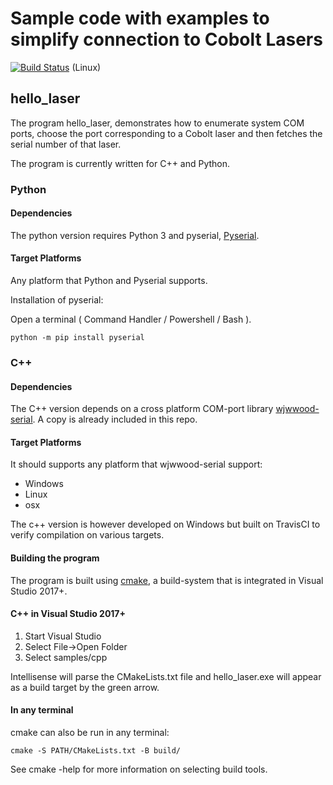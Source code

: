 # Sample code with examples to simplify connection to Cobolt Lasers
[ ![Build Status](https://travis-ci.com/cobolt-lasers/samples.svg?branch=master)](https://travis-ci.com/cobolt-lasers/samples)  (Linux) 

## hello_laser
The program hello_laser, demonstrates how to enumerate system COM ports, choose the port corresponding to a Cobolt laser and then fetches the serial number of that laser.

The program is currently written for C++ and Python.

### Python
#### Dependencies
The python version requires Python 3 and pyserial, [Pyserial](https://pypi.org/project/pyserial/).

#### Target Platforms
Any platform that Python and Pyserial supports.

Installation of pyserial:

Open a terminal ( Command Handler / Powershell / Bash ).
```
python -m pip install pyserial
```

### C++
#### Dependencies
The C++ version depends on a cross platform COM-port library [wjwwood-serial](https://github.com/wjwwood/serial). A copy is already included in this repo.

#### Target Platforms
It should supports any platform that wjwwood-serial support:
  * Windows
  * Linux
  * osx
 
The c++ version is however developed on Windows but built on TravisCI to verify compilation on various targets. 

#### Building the program
The program is built using [cmake](https://cmake.org/), a build-system that is integrated in Visual Studio 2017+.

#### C++ in Visual Studio 2017+
1. Start Visual Studio
2. Select File->Open Folder
3. Select samples/cpp

Intellisense will parse the CMakeLists.txt file and hello_laser.exe will appear as a build target by the green arrow.

#### In any terminal
cmake can also be run in any terminal:
```
cmake -S PATH/CMakeLists.txt -B build/
```
See cmake -help for more information on selecting build tools.








